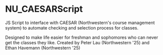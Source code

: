 # NU_CAESARScript

JS Script to interface with CAESAR (Northwestern's course management system) to automate checking and selection process for classes. 

Designed to make life easier for freshman and sophomores who can never get the classes they like.
Created by Peter Lau (Northwestern '25) and Ethan Havemann (Northwestern '25)

